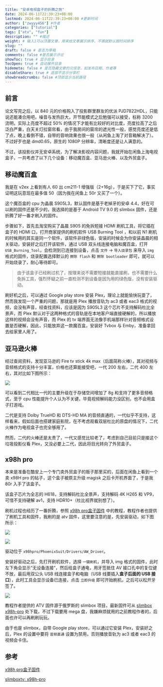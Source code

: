 ```yaml
---
title: "安卓电视盒子的折腾之旅"
date: 2024-06-11T22:39:23+08:00
lastmod: 2024-06-11T22:39:23+08:00 #更新时间
author: ["zwyyy456"] #作者
categories: ["tutorial"]
tags: ["atv", "fun"]
description: "" #描述
weight: # 输入1可以顶置文章，用来给文章展示排序，不填就默认按时间排序
slug: ""
draft: false # 是否为草稿
comments: false #是否展示评论
showToc: true # 显示目录
TocOpen: true # 自动展开目录
hidemeta: false # 是否隐藏文章的元信息，如发布日期、作者等
disableShare: true # 底部不显示分享栏
showbreadcrumbs: false #顶部显示当前路径
---
```


## 前言

论文写完之后，以 840 元的价格购入了投影群里群友的优派 PJD7822HDL，只能说还能凑合用吧，噪音与发热巨大，开节能模式之后勉强可以接受，标称 3200 流明，实际上亮度不超过 50% 的情况下才能有比较好的对比度，亮度拉高了之后泛白严重，白天关灯拉窗帘看，由于我房间的窗帘的遮光性一般，感觉亮度还是低了点，晚上看倒不错，自带的音响效果也很一般（从闲鱼上淘了对音箱解决了）。不过好歹也是 dmd0.65，原生的 1080P 分辨率，清晰度还是让人满意的。

不过，该投影仪并无安卓系统，为了解决影视内容问题，我就开始在闲鱼上淘电视盒子，一共考虑了以下几个设备：移动魔百盒、亚马逊火棒、以及外贸盒子。

## 移动魔百盒

我是在 v2ex 上看到有人 60 出 cm211-1 增强版（2+16g），于是买下了它，事实证明这玩意现在最多值 50（因为我在闲鱼上 50r 又买了一个）。

这个魔百盒的 cpu 为晶晨 S905L3，默认固件是基于老掉牙的安卓 4.4，好在可以刷的固件还是不少的，我选择的是基于 Android TV 9.0 的 slimbox 固件，还是折腾了好一番才刷入的固件。

步骤如下，首先去淘宝购买了晶晨 S905 的免拆短接 HDMI 刷机工具，将它插在盒子的 HDMI 口，打开商家提供的刷机软件 USB Burning Tool ，和以前 N1 刷机的时候用的其实是同一个软件，该软件非绿色版，安装的时候会为你安装晶晨的相关驱动，安装好之后打开该软件，通过 USB 双头线连接电脑和魔百盒，打开 `USB_Burning_Tool`，会检测到已连接到设备，点击 `文件` -> `导入烧录包` 来导入 `img` 格式的固件，烧录配置选择默认的 `擦除 flash` 和 `擦除 bootloader` 即可，就可以开始烧录了，耐心等待即可。

> 由于该盒子已经刷过机了，按理来说不需要短接就能直接刷，也不需要什么免拆工具，强烈怀疑之前一直检测不到设备是因为用的绿色版，没有安装驱动。

刷好机之后，可以通过 Google play store 安装 Plex，理论上就能愉快玩耍了，然而我发现一个严重的问题，那就是用 Plex 播放音轨为 ac3 或者 eac3 格式的视频，会没有声音，经查找资料，应该是因为 S905L3 这个芯片不支持解码杜比全景声，而 Plex 默认对于这两种格式的音轨是在本地客户端直接硬解的，所以播放这样的视频会没有声音，而 Plex 的 tv 端界面无法像手机端那样针对音频格式设置是否硬解，因此，只能放弃这一款魔百盒，安装好 Tvbox 与 Emby，准备拿回去给家里人用了。

## 亚马逊火棒

经过查阅资料，发现亚马逊的 Fire tv stick 4k max（后面简称火棒），其对视频与音频格式的支持十分丰富，价格也还算能接受吧，一代 200 左右，二代 400 左右，其对比如下图所示：

![](https://pic-upyun.zwyyy456.tech/picgo/20240611234531.png)

可以看到二代相比一代的主要升级在于存储空间增加了 8g 和支持了更多音频格式，至于 cpu 性能提升个人认为不关键，毕竟视频解码能力没区别，也不会用盒子打游戏。

二代是支持 Dolby TrueHD 和 DTS-HD MA 的音频直通的，一代似乎不支持，这样看来，假如后面也搭建家庭影院，在不考虑观看双层杜比的原盘的情况下，二代火棒作为电视盒子也完全够用了。

然而，二代的火棒还是太贵了，一代又感觉比较老了，考虑到自己目前只是接这个垃圾投影仪看 Plex，又没必要上二代，因此将目光转向了外贸盒子。

## x98h pro

本来是准备在酷安上一个专门卖外贸盒子的贩子那里买的，后面在闲鱼上看到一个卖 x98H pro 的帖子，这个盒子被原主升级 magisk 之后卡开机界面了，于是我 80r 入手了该盒子。

该盒子芯片为全志的 H618，支持解码杜比全景声，支持解码 4K H265 和 VP9，可惜不支持硬解 av1，支持 HDR10+（杜比视界就别想了）。

刷机过程也经历了一番折腾，参照 [x98h pro盒子固件](https://www.znds.com/tv-1245405-1-1.html) 中的教程，教程作者也提供了刷机工具和固件，我刷的是 atv 固件，这里要注意的是，先安装驱动，如下图所示：

![](https://pic-upyun.zwyyy456.tech/picgo/20240612000506.png)

![](https://pic-upyun.zwyyy456.tech/picgo/20240612000723.png)

驱动位于 `x98hpro/PhoenixSuit/Drivers/AW_Driver`。

安装好驱动之后，先打开刷机软件，选择 `一键刷机`，并导入 img 格式的固件，此时左下角会显示“无设备连接”，然后给盒子通电，用牙签抵住 AV 接口孔中的复位键不放，最后用双公头 USB 线连接盒子和电脑（USB 线要插入**盒子后面的 USB 接口**），此时工具会显示设备已连接，点击 `立即升级` 即可开始刷机，之后可以松开牙签了。

![](https://pic-upyun.zwyyy456.tech/picgo/20240612000927.png)

教程作者提供的 ATV 固件源于俄罗斯的 slimbox 项目，最新固件可从 [slimbox x98h-pro](https://slimboxtv.ru/x98h-pro/) 处下载，不过下载要用 mega 盘，我嫌麻烦就用的之前教程作者的，后面也许可以再刷刷玩玩。

由于也是 slimbox，自带 Google play store，可以通过它安装 Plex，安装好之后，Plex 的设置中要将 `音频直通` 设置为禁用，否则播放音轨为 ac3 或者 eac3 的视频会卡住。

## 参考

[x98h pro盒子固件](https://www.znds.com/tv-1245405-1-1.html) 

[slimboxtv: x98h-pro](https://slimboxtv.ru/x98h-pro/)